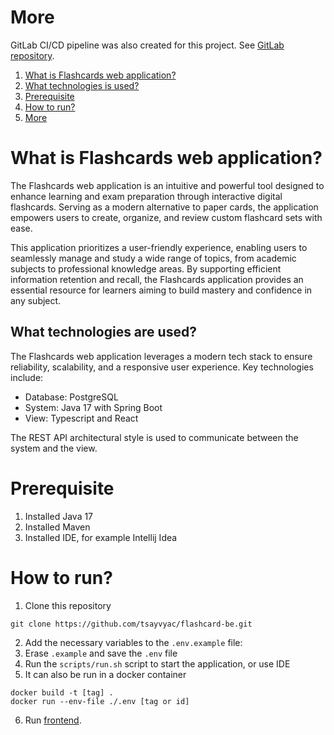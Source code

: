 # More
GitLab CI/CD pipeline was also created for this project. See [GitLab repository](https://gitlab.fel.cvut.cz/tsayvyac/zks_2024_semestral_work_tsayvyac_ulcheyev).

1. [What is Flashcards web application?](#what-is-flashcards-web-application)
2. [What technologies is used?](#what-technologies-are-used)
3. [Prerequisite](#prerequisite)
4. [How to run?](#how-to-run)
5. [More](#more)

# What is Flashcards web application?

The Flashcards web application is an intuitive and powerful tool designed to enhance learning and exam preparation through interactive digital flashcards. Serving as a modern alternative to paper cards, the application empowers users to create, organize, and review custom flashcard sets with ease.

This application prioritizes a user-friendly experience, enabling users to seamlessly manage and study a wide range of topics, from academic subjects to professional knowledge areas. By supporting efficient information retention and recall, the Flashcards application provides an essential resource for learners aiming to build mastery and confidence in any subject.

## What technologies are used?
The Flashcards web application leverages a modern tech stack to ensure reliability, scalability, and a responsive user experience. Key technologies include:
- Database: PostgreSQL
- System: Java 17 with Spring Boot
- View: Typescript and React

The REST API architectural style is used to communicate between the system and the view.

# Prerequisite
1. Installed Java 17
2. Installed Maven
3. Installed IDE, for example Intellij Idea

# How to run?
1. Clone this repository
```
git clone https://github.com/tsayvyac/flashcard-be.git
```
2. Add the necessary variables to the `.env.example` file:
3. Erase `.example` and save the `.env` file
4. Run the `scripts/run.sh` script to start the application, or use IDE
5. It can also be run in a docker container
```
docker build -t [tag] .
docker run --env-file ./.env [tag or id]
```
6. Run [frontend](https://github.com/tsayvyac/flashcard-fe-vite).
